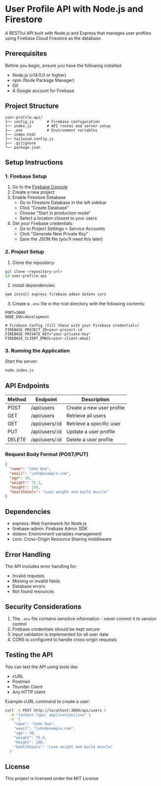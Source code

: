 # User Profile API with Node.js and Firestore

A RESTful API built with Node.js and Express that manages user profiles using Firebase Cloud Firestore as the database.

## Prerequisites

Before you begin, ensure you have the following installed:
- Node.js (v14.0.0 or higher)
- npm (Node Package Manager)
- Git
- A Google account for Firebase

## Project Structure

```
user-profile-api/
├── config.js      # Firebase configuration
├── index.js       # API routes and server setup
├── .env           # Environment variables
├── index.html
├── tailwind.config.js
├── .gitignore
└── package.json
```

## Setup Instructions

### 1. Firebase Setup

1. Go to the [Firebase Console](https://console.firebase.google.com/)
2. Create a new project
3. Enable Firestore Database
   - Go to Firestore Database in the left sidebar
   - Click "Create Database"
   - Choose "Start in production mode"
   - Select a location closest to your users
4. Get your Firebase credentials:
   - Go to Project Settings > Service Accounts
   - Click "Generate New Private Key"
   - Save the JSON file (you'll need this later)

### 2. Project Setup

1. Clone the repository:
```bash
git clone <repository-url>
cd user-profile-api
```

2. Install dependencies:
```bash
npm install express firebase-admin dotenv cors
```

3. Create a `.env` file in the root directory with the following contents:
```env
PORT=3000
NODE_ENV=development

# Firebase Config (fill these with your Firebase credentials)
FIREBASE_PROJECT_ID=your-project-id
FIREBASE_PRIVATE_KEY="your-private-key"
FIREBASE_CLIENT_EMAIL=your-client-email
```

### 3. Running the Application

Start the server:
```bash
node index.js
```

## API Endpoints

| Method | Endpoint | Description |
|--------|----------|-------------|
| POST | /api/users | Create a new user profile |
| GET | /api/users | Retrieve all users |
| GET | /api/users/:id | Retrieve a specific user |
| PUT | /api/users/:id | Update a user profile |
| DELETE | /api/users/:id | Delete a user profile |

### Request Body Format (POST/PUT)

```json
{
  "name": "John Doe",
  "email": "john@example.com",
  "age": 30,
  "weight": 75.5,
  "height": 180,
  "healthGoals": "Lose weight and build muscle"
}
```

## Dependencies

- express: Web framework for Node.js
- firebase-admin: Firebase Admin SDK
- dotenv: Environment variables management
- cors: Cross-Origin Resource Sharing middleware

## Error Handling

The API includes error handling for:
- Invalid requests
- Missing or invalid fields
- Database errors
- Not found resources

## Security Considerations

1. The `.env` file contains sensitive information - never commit it to version control
2. Firebase credentials should be kept secure
3. Input validation is implemented for all user data
4. CORS is configured to handle cross-origin requests

## Testing the API

You can test the API using tools like:
- cURL
- Postman
- Thunder Client
- Any HTTP client

Example cURL command to create a user:
```bash
curl -X POST http://localhost:3000/api/users \
  -H "Content-Type: application/json" \
  -d '{
    "name": "John Doe",
    "email": "john@example.com",
    "age": 30,
    "weight": 75.5,
    "height": 180,
    "healthGoals": "Lose weight and build muscle"
  }'
```

## License

This project is licensed under the MIT License
